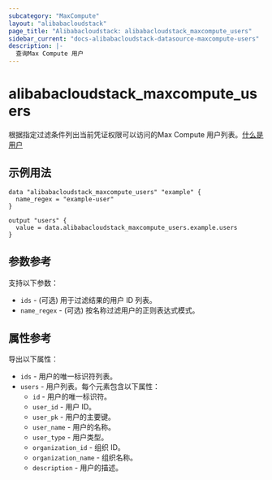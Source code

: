 ```yaml
---
subcategory: "MaxCompute"
layout: "alibabacloudstack"
page_title: "Alibabacloudstack: alibabacloudstack_maxcompute_users"
sidebar_current: "docs-alibabacloudstack-datasource-maxcompute-users"
description: |-
  查询Max Compute 用户
---
```


# alibabacloudstack_maxcompute_users

根据指定过滤条件列出当前凭证权限可以访问的Max Compute 用户列表。[什么是用户](https://www.alibabacloud.com/help/en/maxcompute/latest/users)

## 示例用法

```hcl
data "alibabacloudstack_maxcompute_users" "example" {
  name_regex = "example-user"
}

output "users" {
  value = data.alibabacloudstack_maxcompute_users.example.users
}
```

## 参数参考
支持以下参数：

* `ids` - (可选) 用于过滤结果的用户 ID 列表。
* `name_regex` - (可选) 按名称过滤用户的正则表达式模式。


## 属性参考
导出以下属性：

* `ids` - 用户的唯一标识符列表。
* `users` - 用户列表。每个元素包含以下属性：
    * `id` - 用户的唯一标识符。
    * `user_id` - 用户 ID。
    * `user_pk` - 用户的主要键。
    * `user_name` - 用户的名称。
    * `user_type` - 用户类型。
    * `organization_id` - 组织 ID。
    * `organization_name` - 组织名称。
    * `description` - 用户的描述。